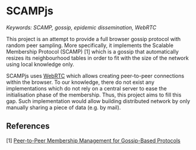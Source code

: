 # SCAMPjs

<i>Keywords: SCAMP, gossip, epidemic dissemination, WebRTC </i>

This project is an attempt to provide a full browser gossip protocol with
random peer sampling. More specifically, it implements the Scalable Membership
Protocol (SCAMP) [1] which is a gossip that automatically resizes its
neighbourhood tables in order to fit with the size of the network using local
knowledge only.

SCAMPjs uses [WebRTC](http://www.webrtc.org) which allows creating peer-to-peer
connections within the browser. To our knowledge, there do not exist any
implementations which do not rely on a central server to ease the
initialisation phase of the membership. Thus, this project aims to fill this
gap. Such implementation would allow building distributed network by only
manually sharing a piece of data (e.g. by mail).

## References

[1] [Peer-to-Peer Membership Management for Gossip-Based Protocols](http://pages.saclay.inria.fr/laurent.massoulie/ieee_tocs.pdf)
